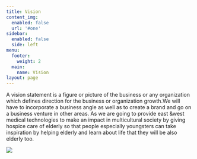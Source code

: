 ```yaml
---
title: Vision
content_img:
  enabled: false
  url: '#one'
sidebar:
  enabled: false
  side: left
menu:
  footer:
    weight: 2
  main:
    name: Vision
layout: page
---
```

A vision statement is a figure or picture of the business or any organization which defines direction for the business or organization growth.We will have to incorporate a business angle as well as to create a brand and go on a business venture in other areas. As we are going to provide east &west medical technologies to make an impact in multicultural society by giving hospice care of elderly so that people especially youngsters can take inspiration by helping elderly and learn about life that they will be also elderly too.

![](/images/visionindex.png)
